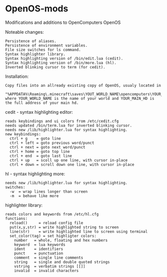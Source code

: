 # OpenOS-mods
Modifications and additions to OpenComputers OpenOS

Noteable changes:

    Persistence of aliases.  
    Persistence of environment variables.  
    File size switches for ls command.  
    Syntax highlighter library.
    Syntax highlighting version of /bin/edit.lua (cedit).  
    Syntax highlighting version of /bin/more.lua (hl).  
    Inverted blinking cursor to term (for cedit).  

Installation:

    Copy files into an allready existing copy of OpenOS, usualy located in
      "%APPDATA%\Roaming\.minecraft\saves\YOUT_WORLD_NAME\opencomputers\YOUR_MAIN_HD"
    where YOUR_WORLD_NAME is the name of your world and YOUR_MAIN_HD is the full address of your main hd.

cedit - syntax highlighting editor:

    reads keybindings and ui colors from /etc/cedit.cfg
    needs updated /bin/term.lua for inverted blinking cursor.
    needs new /lib/highlighter.lua for syntax highlighting.
    new keybindings:
      ctrl + g    = goto line
      ctrl + left = goto previous word/punct
      ctrl + next = goto next word/punct
      ctrl + home = goto top line
      ctrl + end  = goto last line
      ctrl + up   = scoll up one line, with cursor in-place
      ctrl + down = scroll down one line, with cursor in-place

hl - syntax highlighting more:

    needs new /lib/highlighter.lua for syntax highlighting.
    switches:
      -w  = wrap lines longer than screen
      -m  = behave like more

highlighter library:

    reads colors and keywords from /etc/hl.cfg
    functions:
      reload()     = reload config file
      put(x,y,str) = write highlighted string to screen
      line(str)    = write highlighted line to screen using terminal  
      set_color(tag) = set highligter colors:
        number   = whole, floating and hex numbers
        keyword  = lua keywords
        ident    = identifiers
        punct    = punctuation
        comment  = single line comments
        string   = single and double quoted strings
        vstring  = verbatim strings [[]]
        invalid  = invalid characters
        
    
